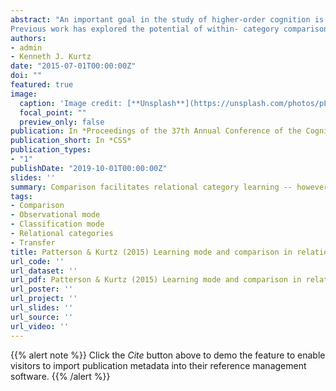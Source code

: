 ```yaml
---
abstract: "An important goal in the study of higher-order cognition is to understand how relational categories are acquired and applied. 
Previous work has explored the potential of within- category comparison opportunities to promote relational category learning and transfer. This follows from predictions of structure mapping theory (Gentner, 1983, 2003) that alignment leads to highlighting and abstraction of common relational structure. However, a straightforward merging of traditional classification learning with comparison (i.e., trials presenting two same-category items) has not been effective. We explore the hypothesis that classification and comparison have an unforeseen incompatibility. In a 3x2 between- subjects design we tested three presentation conditions (unconstrained item pairs, category-matched items pairs, single items) in two supervised category learning modes: classification and observation. The major finding is an interaction driven by highly accurate categorization for the observational learners with same-category pairs. The introduction of the observational mode yielded the predicted, but elusive result of an advantage for within-category pairs over twice as many single-item trials. We conclude that within-category comparison can be an effective means to promote relational category learning and discuss the apparent impediment of the guess-and-correct cycle."
authors:
- admin
- Kenneth J. Kurtz
date: "2015-07-01T00:00:00Z"
doi: ""
featured: true
image:
  caption: 'Image credit: [**Unsplash**](https://unsplash.com/photos/pLCdAaMFLTE)'
  focal_point: ""
  preview_only: false
publication: In *Proceedings of the 37th Annual Conference of the Cognitive Science Society (pp. 2333-2338)*
publication_short: In *CSS*
publication_types:
- "1"
publishDate: "2019-10-01T00:00:00Z"
slides: ''
summary: Comparison facilitates relational category learning -- however, only within the passive observational learning mode and not the active classification learning mode.
tags:
- Comparison
- Observational mode
- Classification mode
- Relational categories
- Transfer
title: Patterson & Kurtz (2015) Learning mode and comparison in relational category learning
url_code: ''
url_dataset: ''
url_pdf: Patterson & Kurtz (2015) Learning mode and comparison in relational category learning.pdf
url_poster: ''
url_project: ''
url_slides: ''
url_source: ''
url_video: ''
---
```


{{% alert note %}}
Click the *Cite* button above to demo the feature to enable visitors to import publication metadata into their reference management software.
{{% /alert %}}

<!-- {{% alert note %}} -->
<!-- Click the *Slides* button above to demo Academic's Markdown slides feature. -->
<!-- {{% /alert %}} -->

<!-- Supplementary notes can be added here, including [code and math](https://sourcethemes.com/academic/docs/writing-markdown-latex/). -->

